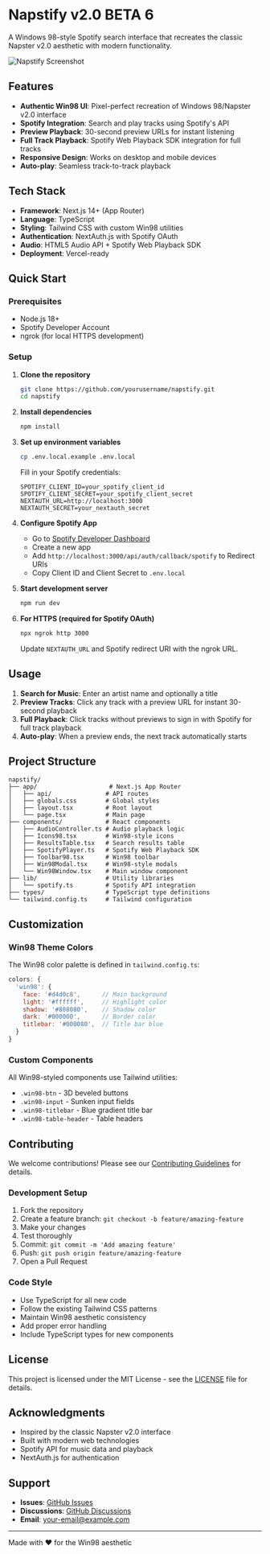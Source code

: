 # Napstify v2.0 BETA 6

A Windows 98-style Spotify search interface that recreates the classic Napster v2.0 aesthetic with modern functionality.

![Napstify Screenshot](https://via.placeholder.com/800x600/cccccc/000000?text=Napstify+v2.0+BETA+6)

## Features

- **Authentic Win98 UI**: Pixel-perfect recreation of Windows 98/Napster v2.0 interface
- **Spotify Integration**: Search and play tracks using Spotify's API
- **Preview Playback**: 30-second preview URLs for instant listening
- **Full Track Playback**: Spotify Web Playback SDK integration for full tracks
- **Responsive Design**: Works on desktop and mobile devices
- **Auto-play**: Seamless track-to-track playback

## Tech Stack

- **Framework**: Next.js 14+ (App Router)
- **Language**: TypeScript
- **Styling**: Tailwind CSS with custom Win98 utilities
- **Authentication**: NextAuth.js with Spotify OAuth
- **Audio**: HTML5 Audio API + Spotify Web Playback SDK
- **Deployment**: Vercel-ready

## Quick Start

### Prerequisites

- Node.js 18+ 
- Spotify Developer Account
- ngrok (for local HTTPS development)

### Setup

1. **Clone the repository**
   ```bash
   git clone https://github.com/yourusername/napstify.git
   cd napstify
   ```

2. **Install dependencies**
   ```bash
   npm install
   ```

3. **Set up environment variables**
   ```bash
   cp .env.local.example .env.local
   ```
   
   Fill in your Spotify credentials:
   ```env
   SPOTIFY_CLIENT_ID=your_spotify_client_id
   SPOTIFY_CLIENT_SECRET=your_spotify_client_secret
   NEXTAUTH_URL=http://localhost:3000
   NEXTAUTH_SECRET=your_nextauth_secret
   ```

4. **Configure Spotify App**
   - Go to [Spotify Developer Dashboard](https://developer.spotify.com/dashboard)
   - Create a new app
   - Add `http://localhost:3000/api/auth/callback/spotify` to Redirect URIs
   - Copy Client ID and Client Secret to `.env.local`

5. **Start development server**
   ```bash
   npm run dev
   ```

6. **For HTTPS (required for Spotify OAuth)**
   ```bash
   npx ngrok http 3000
   ```
   Update `NEXTAUTH_URL` and Spotify redirect URI with the ngrok URL.

## Usage

1. **Search for Music**: Enter an artist name and optionally a title
2. **Preview Tracks**: Click any track with a preview URL for instant 30-second playback
3. **Full Playback**: Click tracks without previews to sign in with Spotify for full track playback
4. **Auto-play**: When a preview ends, the next track automatically starts

## Project Structure

```
napstify/
├── app/                    # Next.js App Router
│   ├── api/               # API routes
│   ├── globals.css        # Global styles
│   ├── layout.tsx         # Root layout
│   └── page.tsx           # Main page
├── components/            # React components
│   ├── AudioController.ts # Audio playback logic
│   ├── Icons98.tsx        # Win98-style icons
│   ├── ResultsTable.tsx   # Search results table
│   ├── SpotifyPlayer.ts   # Spotify Web Playback SDK
│   ├── Toolbar98.tsx      # Win98 toolbar
│   ├── Win98Modal.tsx     # Win98-style modals
│   └── Win98Window.tsx    # Main window component
├── lib/                   # Utility libraries
│   └── spotify.ts         # Spotify API integration
├── types/                 # TypeScript type definitions
└── tailwind.config.ts     # Tailwind configuration
```

## Customization

### Win98 Theme Colors

The Win98 color palette is defined in `tailwind.config.ts`:

```js
colors: {
  'win98': {
    face: '#d4d0c8',      // Main background
    light: '#ffffff',     // Highlight color
    shadow: '#808080',    // Shadow color
    dark: '#000000',      // Border color
    titlebar: '#000080',  // Title bar blue
  }
}
```

### Custom Components

All Win98-styled components use Tailwind utilities:

- `.win98-btn` - 3D beveled buttons
- `.win98-input` - Sunken input fields
- `.win98-titlebar` - Blue gradient title bar
- `.win98-table-header` - Table headers

## Contributing

We welcome contributions! Please see our [Contributing Guidelines](CONTRIBUTING.md) for details.

### Development Setup

1. Fork the repository
2. Create a feature branch: `git checkout -b feature/amazing-feature`
3. Make your changes
4. Test thoroughly
5. Commit: `git commit -m 'Add amazing feature'`
6. Push: `git push origin feature/amazing-feature`
7. Open a Pull Request

### Code Style

- Use TypeScript for all new code
- Follow the existing Tailwind CSS patterns
- Maintain Win98 aesthetic consistency
- Add proper error handling
- Include TypeScript types for new components

## License

This project is licensed under the MIT License - see the [LICENSE](LICENSE) file for details.

## Acknowledgments

- Inspired by the classic Napster v2.0 interface
- Built with modern web technologies
- Spotify API for music data and playback
- NextAuth.js for authentication

## Support

- **Issues**: [GitHub Issues](https://github.com/yourusername/napstify/issues)
- **Discussions**: [GitHub Discussions](https://github.com/yourusername/napstify/discussions)
- **Email**: your-email@example.com

---

Made with ❤️ for the Win98 aesthetic
